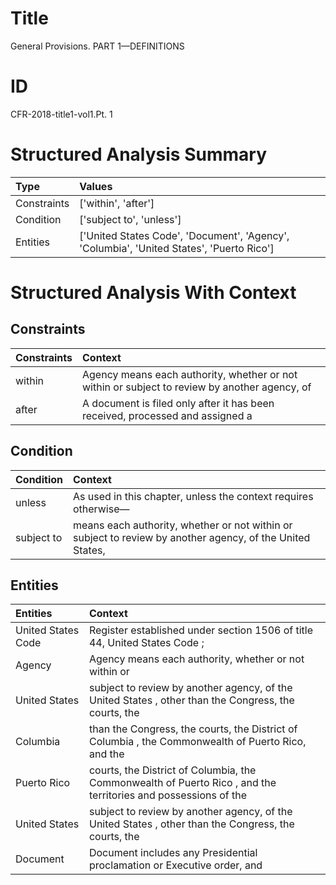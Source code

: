 # Title

 General Provisions. PART 1—DEFINITIONS


# ID

 CFR-2018-title1-vol1.Pt. 1


# Structured Analysis Summary

| Type        | Values                                                                                   |
|:------------|:-----------------------------------------------------------------------------------------|
| Constraints | ['within', 'after']                                                                      |
| Condition   | ['subject to', 'unless']                                                                 |
| Entities    | ['United States Code', 'Document', 'Agency', 'Columbia', 'United States', 'Puerto Rico'] |


# Structured Analysis With Context

 


## Constraints

| Constraints   | Context                                                                                        |
|:--------------|:-----------------------------------------------------------------------------------------------|
| within        | Agency means each authority, whether or not  within or subject to review by another agency, of |
| after         | A document is filed only  after it has been received, processed and assigned a                 |


## Condition

| Condition   | Context                                                                                                   |
|:------------|:----------------------------------------------------------------------------------------------------------|
| unless      | As used in this chapter,  unless  the context requires otherwise&#8212;                                   |
| subject to  | means each authority, whether or not within or subject to review by another agency, of the United States, |


## Entities

| Entities           | Context                                                                                                        |
|:-------------------|:---------------------------------------------------------------------------------------------------------------|
| United States Code | Register established under section 1506 of title 44, United States Code ;                                      |
| Agency             | Agency means each authority, whether or not within or                                                          |
| United States      | subject to review by another agency, of the United States , other than the Congress, the courts, the           |
| Columbia           | than the Congress, the courts, the District of Columbia , the Commonwealth of Puerto Rico, and the             |
| Puerto Rico        | courts, the District of Columbia, the Commonwealth of Puerto Rico , and the territories and possessions of the |
| United States      | subject to review by another agency, of the United States , other than the Congress, the courts, the           |
| Document           | Document includes any Presidential proclamation or Executive order, and                                        |


